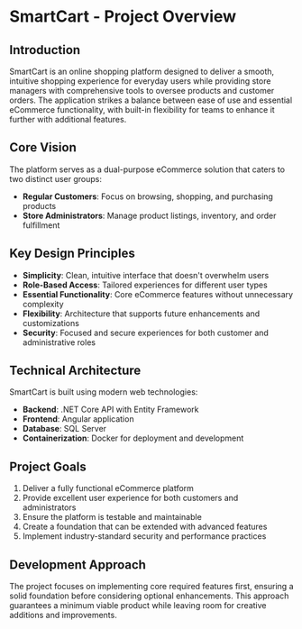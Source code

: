 # SmartCart - Project Overview

## Introduction

SmartCart is an online shopping platform designed to deliver a smooth, intuitive shopping experience for everyday users while providing store managers with comprehensive tools to oversee products and customer orders. The application strikes a balance between ease of use and essential eCommerce functionality, with built-in flexibility for teams to enhance it further with additional features.

## Core Vision

The platform serves as a dual-purpose eCommerce solution that caters to two distinct user groups:
- **Regular Customers**: Focus on browsing, shopping, and purchasing products
- **Store Administrators**: Manage product listings, inventory, and order fulfillment

## Key Design Principles

- **Simplicity**: Clean, intuitive interface that doesn't overwhelm users
- **Role-Based Access**: Tailored experiences for different user types
- **Essential Functionality**: Core eCommerce features without unnecessary complexity
- **Flexibility**: Architecture that supports future enhancements and customizations
- **Security**: Focused and secure experiences for both customer and administrative roles

## Technical Architecture

SmartCart is built using modern web technologies:
- **Backend**: .NET Core API with Entity Framework
- **Frontend**: Angular application
- **Database**: SQL Server
- **Containerization**: Docker for deployment and development

## Project Goals

1. Deliver a fully functional eCommerce platform
2. Provide excellent user experience for both customers and administrators
3. Ensure the platform is testable and maintainable
4. Create a foundation that can be extended with advanced features
5. Implement industry-standard security and performance practices

## Development Approach

The project focuses on implementing core required features first, ensuring a solid foundation before considering optional enhancements. This approach guarantees a minimum viable product while leaving room for creative additions and improvements.
